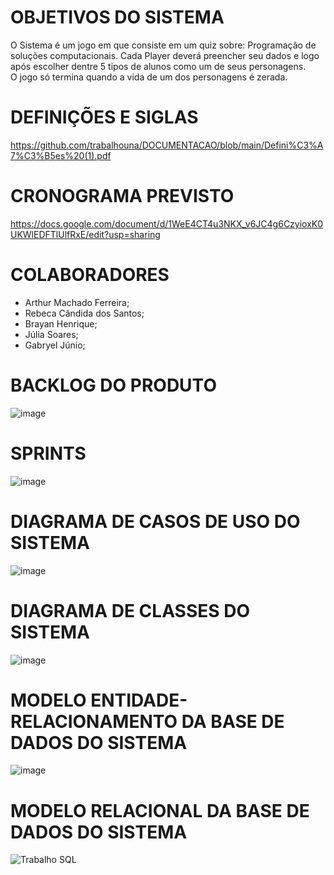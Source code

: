 # OBJETIVOS DO SISTEMA
O Sistema é um jogo em que consiste em um quiz sobre: Programação  de soluções computacionais. Cada Player deverá preencher seu dados e logo após escolher dentre 5 tipos de alunos como um de seus personagens.                          
O jogo só termina quando a vida de um dos personagens é zerada.
# DEFINIÇÕES E SIGLAS
https://github.com/trabalhouna/DOCUMENTACAO/blob/main/Defini%C3%A7%C3%B5es%20(1).pdf
# CRONOGRAMA PREVISTO
https://docs.google.com/document/d/1WeE4CT4u3NKX_v6JC4g6CzyioxK0UKWlEDFTlUlfRxE/edit?usp=sharing
# COLABORADORES
- Arthur Machado Ferreira;
- Rebeca Cândida dos Santos;
- Brayan Henrique;
- Júlia Soares;
- Gabryel Júnio;
# BACKLOG DO PRODUTO
![image](https://user-images.githubusercontent.com/93957231/144930838-b9b09113-de83-483c-832f-56f6e1445031.png)

# SPRINTS
![image](https://user-images.githubusercontent.com/90733513/144957498-903e064d-3df5-49d3-91a8-064c7406dceb.png)

# DIAGRAMA DE CASOS DE USO DO SISTEMA
![image](https://user-images.githubusercontent.com/93957231/144485218-8dc76c88-3aa4-47c7-b172-3c139bad7af0.png)

# DIAGRAMA DE CLASSES DO SISTEMA
![image](https://user-images.githubusercontent.com/90733513/144492376-283fc69f-c530-45ce-9ee0-431134cf535f.png)

# MODELO ENTIDADE-RELACIONAMENTO DA BASE DE DADOS DO SISTEMA
![image](https://user-images.githubusercontent.com/90733513/144491506-afa80272-1057-4e9e-83b9-fc5236c7a930.png)

# MODELO RELACIONAL DA BASE DE DADOS DO SISTEMA
![Trabalho SQL](https://user-images.githubusercontent.com/90485182/144952144-e6319f09-1c7d-41c0-9755-19b3d6a7c86a.png)

